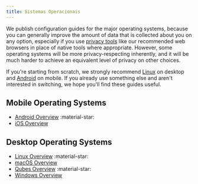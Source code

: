 ```yaml
---
title: Sistemas Operacionais
---
```


We publish configuration guides for the major operating systems, because you can generally improve the amount of data that is collected about you on any option, especially if you use [privacy tools](../tools.md) like our recommended web browsers in place of native tools where appropriate. However, some operating systems will be more privacy-respecting inherently, and it will be much harder to achieve an equivalent level of privacy on other choices.

If you're starting from scratch, we strongly recommend [Linux](../desktop.md) on desktop and [Android](../android/index.md) on mobile. If you already use something else and aren't interested in switching, we hope you'll find these guides useful.

## Mobile Operating Systems

- [Android Overview](android-overview.md) :material-star:
- [iOS Overview](ios-overview.md)

## Desktop Operating Systems

- [Linux Overview](linux-overview.md) :material-star:
- [macOS Overview](macos-overview.md)
- [Qubes Overview](qubes-overview.md) :material-star:
- [Windows Overview](windows/index.md)
